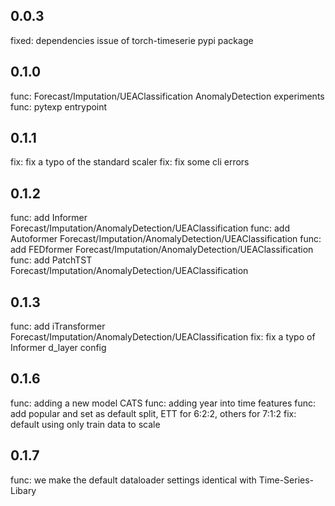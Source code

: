 ## 0.0.3
fixed: dependencies issue of torch-timeserie pypi package 


## 0.1.0

func: Forecast/Imputation/UEAClassification AnomalyDetection experiments
func: pytexp entrypoint


## 0.1.1
fix: fix a typo of the standard scaler
fix: fix some cli errors

## 0.1.2
func: add Informer Forecast/Imputation/AnomalyDetection/UEAClassification
func: add Autoformer Forecast/Imputation/AnomalyDetection/UEAClassification
func: add FEDformer Forecast/Imputation/AnomalyDetection/UEAClassification
func: add PatchTST Forecast/Imputation/AnomalyDetection/UEAClassification

## 0.1.3

func: add iTransformer Forecast/Imputation/AnomalyDetection/UEAClassification
fix: fix a typo of Informer d_layer config


## 0.1.6

func: adding a new model CATS
func: adding year into time features
func: add popular and set as default split, ETT for 6:2:2, others for 7:1:2
fix: default using only train data to scale 


## 0.1.7

func: we make the default dataloader settings identical with Time-Series-Libary